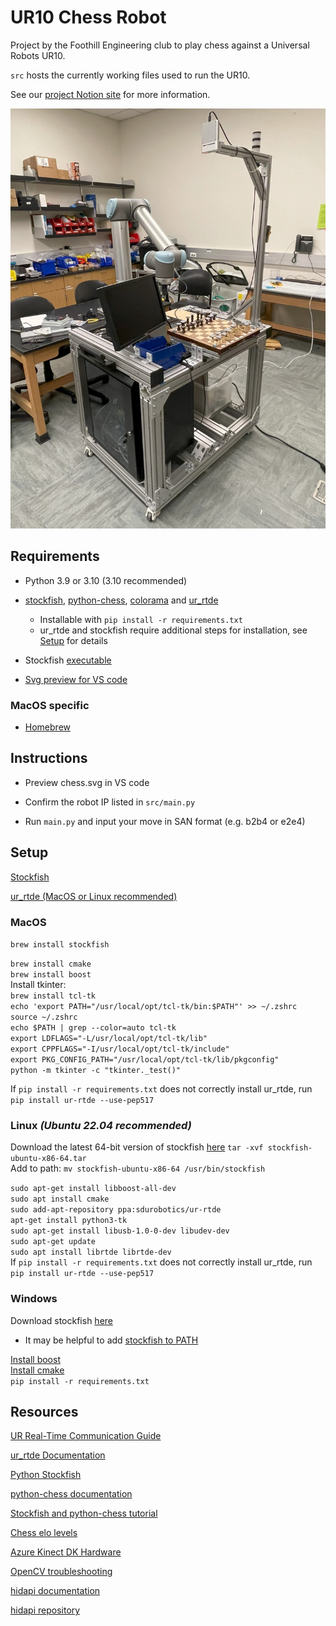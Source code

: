 # UR10 Chess Robot

Project by the Foothill Engineering club to play chess against a Universal Robots UR10.

`src` hosts the currently working files used to run the UR10.

See our [project Notion site](https://splendid-eel-64f.notion.site/UR10-Chess-Robot-eca1ce190f8b4982b52d836f1d4e0b59) for more information.

![Photo of the UR10 chess robot](/assets/images/UR10_4_26_24.jpg)

## Requirements

- Python 3.9 or 3.10 (3.10 recommended)

- [stockfish](https://pypi.org/project/stockfish/), [python-chess](https://pypi.org/project/chess/), [colorama](https://pypi.org/project/colorama/) and [ur_rtde](https://pypi.org/project/ur-rtde/)

  - Installable with `pip install -r requirements.txt`
  - ur_rtde and stockfish require additional steps for installation, see [Setup](#setup) for details

- Stockfish [executable](#setup)

- [Svg preview for VS code](https://marketplace.visualstudio.com/items?itemName=jock.svg)

### MacOS specific

- [Homebrew](https://brew.sh/)

## Instructions

- Preview chess.svg in VS code

- Confirm the robot IP listed in `src/main.py`

- Run `main.py` and input your move in SAN format (e.g. b2b4 or e2e4)

## Setup

[Stockfish](https://stockfishchess.org/download/)

[ur_rtde (MacOS or Linux recommended)](https://sdurobotics.gitlab.io/ur_rtde/installation/installation.html)

### MacOS

`brew install stockfish`

`brew install cmake`  
`brew install boost`  
Install tkinter:  
`brew install tcl-tk`  
`echo 'export PATH="/usr/local/opt/tcl-tk/bin:$PATH"' >> ~/.zshrc`  
`source ~/.zshrc`  
`echo $PATH | grep --color=auto tcl-tk`  
`export LDFLAGS="-L/usr/local/opt/tcl-tk/lib"`  
`export CPPFLAGS="-I/usr/local/opt/tcl-tk/include"`  
`export PKG_CONFIG_PATH="/usr/local/opt/tcl-tk/lib/pkgconfig"`  
`python -m tkinter -c "tkinter._test()"`

If `pip install -r requirements.txt` does not correctly install ur_rtde, run `pip install ur-rtde --use-pep517`

### Linux _(Ubuntu 22.04 recommended)_

Download the latest 64-bit version of stockfish [here](https://stockfishchess.org/download/linux/)
`tar -xvf stockfish-ubuntu-x86-64.tar`  
Add to path: `mv stockfish-ubuntu-x86-64 /usr/bin/stockfish`

`sudo apt-get install libboost-all-dev`  
`sudo apt install cmake`  
`sudo add-apt-repository ppa:sdurobotics/ur-rtde`  
`apt-get install python3-tk`  
`sudo apt-get install libusb-1.0-0-dev libudev-dev`  
`sudo apt-get update`  
`sudo apt install librtde librtde-dev`  
If `pip install -r requirements.txt` does not correctly install ur_rtde, run `pip install ur-rtde --use-pep517`

### Windows

Download stockfish [here](https://stockfishchess.org/download/)

- It may be helpful to add [stockfish to PATH](https://medium.com/@kevinmarkvi/how-to-add-executables-to-your-path-in-windows-5ffa4ce61a53)

[Install boost](https://www.geeksforgeeks.org/how-to-install-c-boost-libraries-on-windows/)  
[Install cmake](https://cmake.org/download/)  
`pip install -r requirements.txt`

## Resources

[UR Real-Time Communication Guide](https://www.universal-robots.com/articles/ur/interface-communication/real-time-data-exchange-rtde-guide/)

[ur_rtde Documentation](https://sdurobotics.gitlab.io/ur_rtde/index.html)

[Python Stockfish](https://github.com/zhelyabuzhsky/stockfish)

[python-chess documentation](https://python-chess.readthedocs.io/en/latest/index.html)

[Stockfish and python-chess tutorial](https://github.com/rogerfitz/tutorials/blob/master/python_chess/0_Chess_Basics.ipynb)

[Chess elo levels](https://en.wikipedia.org/wiki/Chess_rating_system)

[Azure Kinect DK Hardware](https://learn.microsoft.com/en-us/azure/kinect-dk/hardware-specification)

[OpenCV troubleshooting](https://stackoverflow.com/questions/27953069/opencv-error-215size-width0-size-height0-in-function-imshow)

[hidapi documentation](https://blog.thea.codes/talking-to-gamepads-without-pygame/)

[hidapi repository](https://github.com/trezor/cython-hidapi#install)
